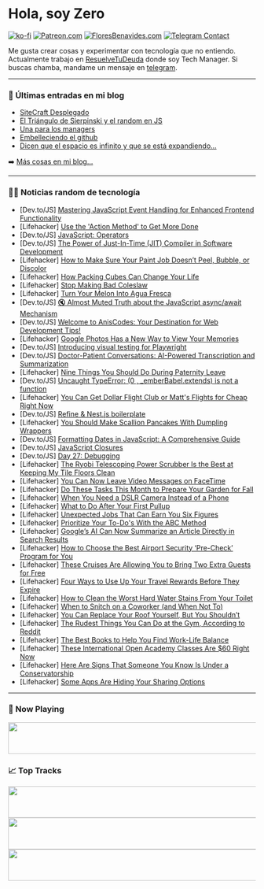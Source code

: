 # Hola, soy Zero

[![ko-fi](https://ko-fi.com/img/githubbutton_sm.svg)](https://ko-fi.com/J3J4N0LUK)
[![Patreon.com](https://img.shields.io/endpoint.svg?url=https%3A%2F%2Fshieldsio-patreon.vercel.app%2Fapi%3Fusername%3Dzerodragon%26type%3Dpatrons&style=for-the-badge)](https://patreon.com/zerodragon)
[![FloresBenavides.com](https://img.shields.io/website?down_message=oops&label=MiBlog&style=for-the-badge&up_message=online&url=https%3A%2F%2Ffloresbenavides.com)](https://floresbenavides.com)
[![Telegram Contact](https://img.shields.io/badge/escr%C3%ADbeme-ZeroDragon-%2326A5E4?style=for-the-badge&logo=telegram)](https://t.me/zerodragon)

Me gusta crear cosas y experimentar con tecnología que no entiendo.
Actualmente trabajo en [ResuelveTuDeuda](http://github.com/resuelve) donde soy Tech Manager.
Si buscas chamba, mandame un mensaje en [telegram](https://t.me/zerodragon).

---

### 📕 Últimas entradas en mi blog
<!-- BLOG-POST-LIST:START -->
- [SiteCraft Desplegado](https://floresbenavides.com/sitecraft-desplegado/)
- [El Triángulo de Sierpinski y el random en JS](https://floresbenavides.com/el-triangulo-de-sierpinski-y-el-random-en-js/)
- [Una para los managers](https://floresbenavides.com/una-para-los-managers/)
- [Embelleciendo el github](https://floresbenavides.com/embelleciendo-el-github/)
- [Dicen que el espacio es infinito y que se está expandiendo…](https://floresbenavides.com/dicen-que-el-espacio-es-infinito-y-que-se-esta-expandiendo/)
<!-- BLOG-POST-LIST:END -->

➡️ [Más cosas en mi blog...](https://floresbenavides.com)

---

### 👨‍💻 Noticias random de tecnología
<!-- TECH-POSTS:START -->
- [Dev.to/JS] [Mastering JavaScript Event Handling for Enhanced Frontend Functionality](https://dev.to/uzafar90/mastering-javascript-event-handling-for-enhanced-frontend-functionality-3id8)
- [Lifehacker] [Use the &#39;Action Method&#39; to Get More Done](https://lifehacker.com/use-the-action-method-to-get-more-done-1850743361)
- [Dev.to/JS] [JavaScript: Operators](https://dev.to/fullstackjo/javascript-operators-145o)
- [Dev.to/JS] [The Power of Just-In-Time &lpar;JIT&rpar; Compiler in Software Development](https://dev.to/monarch_2009/the-power-of-just-in-time-jit-compiler-in-software-development-2ald)
- [Lifehacker] [How to Make Sure Your Paint Job Doesn’t Peel, Bubble, or Discolor](https://lifehacker.com/how-to-make-sure-your-paint-job-doesn-t-peel-bubble-o-1850743475)
- [Lifehacker] [How Packing Cubes Can Change Your Life](https://lifehacker.com/how-packing-cubes-can-change-your-life-1833717212)
- [Lifehacker] [Stop Making Bad Coleslaw](https://lifehacker.com/stop-making-bad-coleslaw-1826269204)
- [Lifehacker] [Turn Your Melon Into Agua Fresca](https://lifehacker.com/turn-your-melon-into-agua-fresca-1850743581)
- [Dev.to/JS] [🔇 Almost Muted Truth about the JavaScript async/await Mechanism](https://dev.to/raxetul/almost-muted-truth-about-the-javascript-asyncawait-mechanism-2cmj)
- [Dev.to/JS] [Welcome to AnisCodes: Your Destination for Web Development Tips!](https://dev.to/aniscodes/welcome-to-aniscodes-your-destination-for-web-development-tips-3ohi)
- [Lifehacker] [Google Photos Has a New Way to View Your Memories](https://lifehacker.com/google-photos-has-a-new-way-to-view-your-memories-1850743190)
- [Dev.to/JS] [Introducing visual testing for Playwright](https://dev.to/chromatic/introducing-visual-testing-for-playwright-1o97)
- [Dev.to/JS] [Doctor-Patient Conversations: AI-Powered Transcription and Summarization](https://dev.to/intersystems/doctor-patient-conversations-ai-powered-transcription-and-summarization-2p3j)
- [Lifehacker] [Nine Things You Should Do During Paternity Leave](https://lifehacker.com/nine-things-you-should-do-during-paternity-leave-1850742179)
- [Dev.to/JS] [Uncaught TypeError: &lpar;0 , _emberBabel.extends&rpar; is not a function](https://dev.to/nullvoxpopuli/uncaught-typeerror-0-emberbabelextends-is-not-a-function-5g6h)
- [Lifehacker] [You Can Get Dollar Flight Club or Matt&#39;s Flights for Cheap Right Now](https://lifehacker.com/you-can-get-dollar-flight-club-or-matts-flights-for-che-1850737576)
- [Dev.to/JS] [Refine &amp; Nest.js boilerplate](https://dev.to/igolubic/refine-nestjs-boilerplate-4jh6)
- [Lifehacker] [You Should Make Scallion Pancakes With Dumpling Wrappers](https://lifehacker.com/you-should-make-scallion-pancakes-with-dumpling-wrapper-1850743004)
- [Dev.to/JS] [Formatting Dates in JavaScript: A Comprehensive Guide](https://dev.to/iamcymentho/formatting-dates-in-javascript-a-comprehensive-guide-1i9o)
- [Dev.to/JS] [JavaScript Closures](https://dev.to/prodevxpert/understanding-closures-in-javascript-with-practical-examples-41hc)
- [Dev.to/JS] [Day 27: Debugging](https://dev.to/dhrn/day-27-debugging-4hkp)
- [Lifehacker] [The Ryobi Telescoping Power Scrubber Is the Best at Keeping My Tile Floors Clean](https://lifehacker.com/the-ryobi-telescoping-power-scrubber-is-the-best-at-kee-1850742182)
- [Lifehacker] [You Can Now Leave Video Messages on FaceTime](https://lifehacker.com/you-can-now-leave-video-messages-on-facetime-1850742687)
- [Lifehacker] [Do These Tasks This Month to Prepare Your Garden for Fall](https://lifehacker.com/do-these-tasks-this-month-to-prepare-your-garden-for-fa-1850742143)
- [Lifehacker] [When You Need a DSLR Camera Instead of a Phone](https://lifehacker.com/when-you-need-a-dslr-camera-instead-of-a-phone-1850741963)
- [Lifehacker] [What to Do After Your First Pullup](https://lifehacker.com/what-to-do-after-your-first-pullup-1850741036)
- [Lifehacker] [Unexpected Jobs That Can Earn You Six Figures](https://lifehacker.com/unexpected-jobs-that-can-earn-you-six-figures-1850738764)
- [Lifehacker] [Prioritize Your To-Do&#39;s With the ABC Method](https://lifehacker.com/prioritize-your-to-dos-with-the-abc-method-1850738882)
- [Lifehacker] [Google’s AI Can Now Summarize an Article Directly in Search Results](https://lifehacker.com/google-s-ai-can-now-summarize-an-article-directly-in-se-1850740737)
- [Lifehacker] [How to Choose the Best Airport Security ‘Pre-Check’ Program for You](https://lifehacker.com/how-to-choose-the-best-airport-security-pre-check-pro-1849433015)
- [Lifehacker] [These Cruises Are Allowing You to Bring Two Extra Guests for Free](https://lifehacker.com/these-cruises-are-allowing-you-to-bring-two-extra-guest-1850740270)
- [Lifehacker] [Four Ways to Use Up Your Travel Rewards Before They Expire](https://lifehacker.com/best-ways-to-use-expiring-travel-rewards-1850739086)
- [Lifehacker] [How to Clean the Worst Hard Water Stains From Your Toilet](https://lifehacker.com/how-to-clean-the-worst-hard-water-stains-from-your-toil-1849184056)
- [Lifehacker] [When to Snitch on a Coworker &lpar;and When Not To&rpar;](https://lifehacker.com/when-to-snitch-on-a-coworker-and-when-not-to-1850739817)
- [Lifehacker] [You Can Replace Your Roof Yourself, But You Shouldn’t](https://lifehacker.com/you-can-replace-your-roof-yourself-but-you-shouldn-t-1850739430)
- [Lifehacker] [The Rudest Things You Can Do at the Gym, According to Reddit](https://lifehacker.com/13-of-the-worst-breaches-of-gym-etiquette-according-to-1849631579)
- [Lifehacker] [The Best Books to Help You Find Work-Life Balance](https://lifehacker.com/the-best-books-to-help-you-find-work-life-balance-1850739067)
- [Lifehacker] [These International Open Academy Classes Are $60 Right Now](https://lifehacker.com/these-international-open-academy-classes-are-60-right-1850729932)
- [Lifehacker] [Here Are Signs That Someone You Know Is Under a Conservatorship](https://lifehacker.com/here-are-signs-that-someone-you-know-is-under-a-conserv-1850739532)
- [Lifehacker] [Some Apps Are Hiding Your Sharing Options](https://lifehacker.com/some-apps-are-hiding-your-sharing-options-1850739204)<!-- TECH-POSTS:END -->

---

### 🎵 Now Playing
<a href="https://spotify-now-playing-dun.vercel.app/now-playing?open"><img src="https://spotify-now-playing-dun.vercel.app/now-playing" width="540" height="64"></a>

### 📈 Top Tracks
<a href="https://spotify-now-playing-dun.vercel.app/top-tracks?i=1&open"><img src="https://spotify-now-playing-dun.vercel.app/top-tracks?i=1" width="540" height="64"></a>
<a href="https://spotify-now-playing-dun.vercel.app/top-tracks?i=2&open"><img src="https://spotify-now-playing-dun.vercel.app/top-tracks?i=2" width="540" height="64"></a>
<a href="https://spotify-now-playing-dun.vercel.app/top-tracks?i=3&open"><img src="https://spotify-now-playing-dun.vercel.app/top-tracks?i=3" width="540" height="64"></a>
